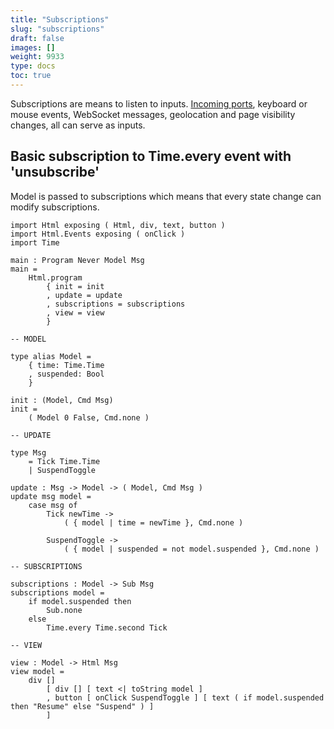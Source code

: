 ```yaml
---
title: "Subscriptions"
slug: "subscriptions"
draft: false
images: []
weight: 9933
type: docs
toc: true
---
```


Subscriptions are means to listen to inputs. [Incoming ports][1], keyboard or mouse events, WebSocket messages, geolocation and page visibility changes, all can serve as inputs.


  [1]: https://www.wikiod.com/elm/ports-js-interop#Incoming

## Basic subscription to Time.every event with 'unsubscribe'
<!-- if version [gte 0.18.0] -->
Model is passed to subscriptions which means that every state change can modify subscriptions.
<!-- language: lang-elm -->
    import Html exposing ( Html, div, text, button )
    import Html.Events exposing ( onClick )
    import Time

    main : Program Never Model Msg
    main =
        Html.program
            { init = init
            , update = update
            , subscriptions = subscriptions
            , view = view
            }

    -- MODEL

    type alias Model =
        { time: Time.Time
        , suspended: Bool
        }

    init : (Model, Cmd Msg)
    init =
        ( Model 0 False, Cmd.none )

    -- UPDATE

    type Msg
        = Tick Time.Time
        | SuspendToggle

    update : Msg -> Model -> ( Model, Cmd Msg )
    update msg model =
        case msg of
            Tick newTime ->
                ( { model | time = newTime }, Cmd.none )

            SuspendToggle ->
                ( { model | suspended = not model.suspended }, Cmd.none )

    -- SUBSCRIPTIONS

    subscriptions : Model -> Sub Msg
    subscriptions model =
        if model.suspended then
            Sub.none
        else
            Time.every Time.second Tick

    -- VIEW

    view : Model -> Html Msg
    view model =
        div []
            [ div [] [ text <| toString model ]
            , button [ onClick SuspendToggle ] [ text ( if model.suspended then "Resume" else "Suspend" ) ]
            ]
<!-- end version if -->


